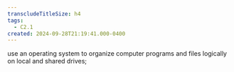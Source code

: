 ```yaml
---
transcludeTitleSize: h4
tags:
  - C2.1
created: 2024-09-28T21:19:41.000-0400
---
```

use an operating system to organize computer programs and files logically on local and shared drives; 